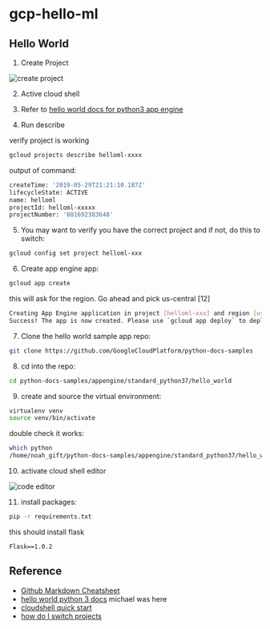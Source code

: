 # gcp-hello-ml

## Hello World

1. Create Project

![create project](https://user-images.githubusercontent.com/58792/58592055-8430da00-821c-11e9-976e-f9c832532a08.png)

2.  Active cloud shell 

3.  Refer to [hello world docs for python3 app engine](https://cloud.google.com/appengine/docs/standard/python3/quickstart)

4.  Run describe

verify project is working
```bash
gcloud projects describe helloml-xxxx
```
output of command:
```bash
createTime: '2019-05-29T21:21:10.187Z'
lifecycleState: ACTIVE
name: helloml
projectId: helloml-xxxxx
projectNumber: '881692383648'
```

5.  You may want to verify you have the correct project and if not, do this to switch:

```bash
gcloud config set project helloml-xxx
```

6.  Create app engine app:

```bash
gcloud app create 
```
this will ask for the region.  Go ahead and pick us-central [12]

```bash
Creating App Engine application in project [helloml-xxx] and region [us-central]....done.
Success! The app is now created. Please use `gcloud app deploy` to deploy your first app.
```
7.  Clone the hello world sample app repo:

```bash
git clone https://github.com/GoogleCloudPlatform/python-docs-samples
```

8.  cd into the repo:

```bash
cd python-docs-samples/appengine/standard_python37/hello_world
```

9.  create and source the virtual environment:

```bash
virtualenv venv
source venv/bin/activate
```

double check it works:

```bash
which python
/home/noah_gift/python-docs-samples/appengine/standard_python37/hello_world/venv/bin/python
```

10.  activate cloud shell editor

![code editor](https://user-images.githubusercontent.com/58792/58593852-f60b2280-8220-11e9-850d-9858585be42e.png)

11.  install packages:

```bash
pip -r requirements.txt
```

this should install flask

```
Flask==1.0.2
```

## Reference

* [Github Markdown Cheatsheet](https://guides.github.com/features/mastering-markdown/)
* [hello world python 3 docs](https://cloud.google.com/appengine/docs/standard/python3/quickstart)
michael was here
* [cloudshell quick start](https://cloud.google.com/shell/docs/quickstart)
* [how do I switch projects](https://stackoverflow.com/questions/46770900/how-to-change-the-project-in-gcp-using-cli-commands)
